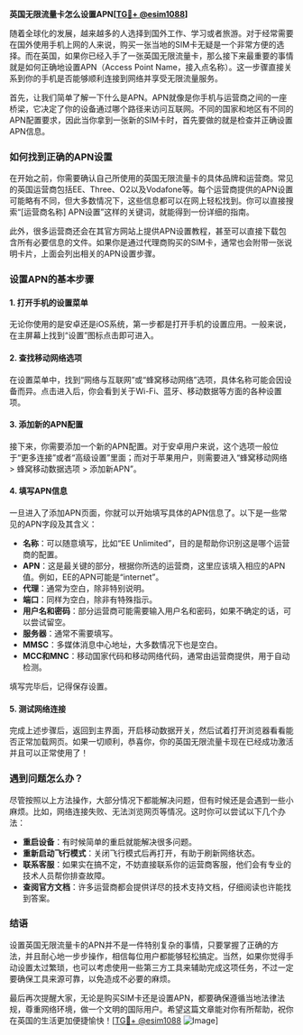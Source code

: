 **英国无限流量卡怎么设置APN[[TG💪+ @esim1088](https://t.me/s/esim1088)]**

随着全球化的发展，越来越多的人选择到国外工作、学习或者旅游。对于经常需要在国外使用手机上网的人来说，购买一张当地的SIM卡无疑是一个非常方便的选择。而在英国，如果你已经入手了一张英国无限流量卡，那么接下来最重要的事情就是如何正确地设置APN（Access Point Name，接入点名称）。这一步骤直接关系到你的手机是否能够顺利连接到网络并享受无限流量服务。

首先，让我们简单了解一下什么是APN。APN就像是你手机与运营商之间的一座桥梁，它决定了你的设备通过哪个路径来访问互联网。不同的国家和地区有不同的APN配置要求，因此当你拿到一张新的SIM卡时，首先要做的就是检查并正确设置APN信息。

### 如何找到正确的APN设置

在开始之前，你需要确认自己所使用的英国无限流量卡的具体品牌和运营商。常见的英国运营商包括EE、Three、O2以及Vodafone等。每个运营商提供的APN设置可能略有不同，但大多数情况下，这些信息都可以在网上轻松找到。你可以直接搜索“[运营商名称] APN设置”这样的关键词，就能得到一份详细的指南。

此外，很多运营商还会在其官方网站上提供APN设置教程，甚至可以直接下载包含所有必要信息的文件。如果你是通过代理商购买的SIM卡，通常也会附带一张说明卡片，上面会列出相关的APN设置步骤。

### 设置APN的基本步骤

#### 1. 打开手机的设置菜单

无论你使用的是安卓还是iOS系统，第一步都是打开手机的设置应用。一般来说，在主屏幕上找到“设置”图标点击即可进入。

#### 2. 查找移动网络选项

在设置菜单中，找到“网络与互联网”或“蜂窝移动网络”选项，具体名称可能会因设备而异。点击进入后，你会看到关于Wi-Fi、蓝牙、移动数据等方面的各种设置项。

#### 3. 添加新的APN配置

接下来，你需要添加一个新的APN配置。对于安卓用户来说，这个选项一般位于“更多连接”或者“高级设置”里面；而对于苹果用户，则需要进入“蜂窝移动网络 > 蜂窝移动数据选项 > 添加新APN”。

#### 4. 填写APN信息

一旦进入了添加APN页面，你就可以开始填写具体的APN信息了。以下是一些常见的APN字段及其含义：

- **名称**：可以随意填写，比如“EE Unlimited”，目的是帮助你识别这是哪个运营商的配置。
- **APN**：这是最关键的部分，根据你所选的运营商，这里应该填入相应的APN值。例如，EE的APN可能是“internet”。
- **代理**：通常为空白，除非特别说明。
- **端口**：同样为空白，除非有特殊指示。
- **用户名和密码**：部分运营商可能需要输入用户名和密码，如果不确定的话，可以尝试留空。
- **服务器**：通常不需要填写。
- **MMSC**：多媒体消息中心地址，大多数情况下也是空白。
- **MCC和MNC**：移动国家代码和移动网络代码，通常由运营商提供，用于自动检测。

填写完毕后，记得保存设置。

#### 5. 测试网络连接

完成上述步骤后，返回到主界面，开启移动数据开关，然后试着打开浏览器看看能否正常加载网页。如果一切顺利，恭喜你，你的英国无限流量卡现在已经成功激活并且可以正常使用了！

### 遇到问题怎么办？

尽管按照以上方法操作，大部分情况下都能解决问题，但有时候还是会遇到一些小麻烦。比如，网络连接失败、无法浏览网页等情况。这时你可以尝试以下几个办法：

- **重启设备**：有时候简单的重启就能解决很多问题。
- **重新启动飞行模式**：关闭飞行模式后再打开，有助于刷新网络状态。
- **联系客服**：如果实在搞不定，不妨直接联系你的运营商客服，他们会有专业的技术人员帮你排查故障。
- **查阅官方文档**：许多运营商都会提供详尽的技术支持文档，仔细阅读也许能找到答案。

### 结语

设置英国无限流量卡的APN并不是一件特别复杂的事情，只要掌握了正确的方法，并且耐心地一步步操作，相信每位用户都能够轻松搞定。当然，如果你觉得手动设置太过繁琐，也可以考虑使用一些第三方工具来辅助完成这项任务，不过一定要确保工具来源可靠，以免造成不必要的麻烦。

最后再次提醒大家，无论是购买SIM卡还是设置APN，都要确保遵循当地法律法规，尊重网络环境，做一个文明的国际用户。希望这篇文章能对你有所帮助，祝你在英国的生活更加便捷愉快！[[TG💪+ @esim1088](https://t.me/s/esim1088) ![Image](https://i.postimg.cc/4NQfJmqS/Snipaste-2025-05-13-00-14-12.png)]